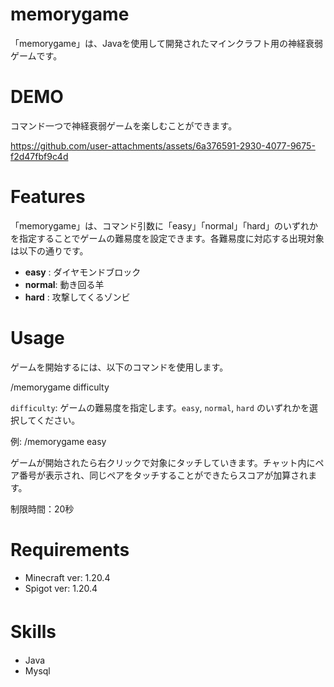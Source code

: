 # memorygame

「memorygame」は、Javaを使用して開発されたマインクラフト用の神経衰弱ゲームです。


# DEMO

コマンド一つで神経衰弱ゲームを楽しむことができます。

https://github.com/user-attachments/assets/6a376591-2930-4077-9675-f2d47fbf9c4d

# Features

「memorygame」は、コマンド引数に「easy」「normal」「hard」のいずれかを指定することでゲームの難易度を設定できます。各難易度に対応する出現対象は以下の通りです。

* **easy** : ダイヤモンドブロック
* **normal**: 動き回る羊
* **hard**  : 攻撃してくるゾンビ

# Usage

ゲームを開始するには、以下のコマンドを使用します。

/memorygame difficulty

`difficulty`: ゲームの難易度を指定します。`easy`, `normal`, `hard` のいずれかを選択してください。

例: /memorygame easy

ゲームが開始されたら右クリックで対象にタッチしていきます。チャット内にペア番号が表示され、同じペアをタッチすることができたらスコアが加算されます。

制限時間：20秒
  

# Requirements

* Minecraft ver: 1.20.4
* Spigot ver: 1.20.4


# Skills　

* Java
* Mysql
